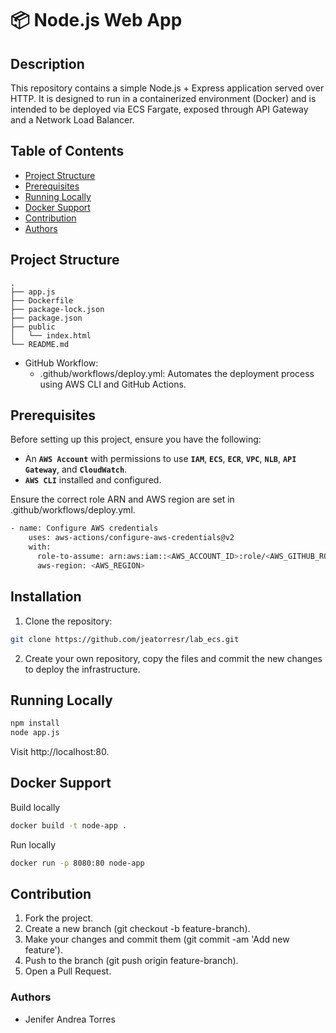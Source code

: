 # 📦 Node.js Web App

## Description

This repository contains a simple Node.js + Express application served over HTTP. It is designed to run in a containerized environment (Docker) and is intended to be deployed via ECS Fargate, exposed through API Gateway and a Network Load Balancer.

## Table of Contents

- [Project Structure](#project-structure)
- [Prerequisites](#prerequisites)
- [Running Locally](#running-locally)
- [Docker Support](#docker-support)
- [Contribution](#contribution)
- [Authors](#authors)

## Project Structure
```text 
.
├── app.js
├── Dockerfile
├── package-lock.json
├── package.json
├── public
│   └── index.html
└── README.md
```

- GitHub Workflow:
  - .github/workflows/deploy.yml: Automates the deployment process using AWS CLI and GitHub Actions.

## Prerequisites

Before setting up this project, ensure you have the following:

- An **`AWS Account`** with permissions to use **`IAM`**, **`ECS`**, **`ECR`**, **`VPC`**, **`NLB`**, **`API Gateway`**, and **`CloudWatch`**.
- **`AWS CLI`** installed and configured.

Ensure the correct role ARN and AWS region are set in .github/workflows/deploy.yml.
```bash
- name: Configure AWS credentials
    uses: aws-actions/configure-aws-credentials@v2
    with:
      role-to-assume: arn:aws:iam::<AWS_ACCOUNT_ID>:role/<AWS_GITHUB_ROLE_NAME>
      aws-region: <AWS_REGION>
```


## Installation

1. Clone the repository:
```bash
git clone https://github.com/jeatorresr/lab_ecs.git
```
2. Create your own repository, copy the files and commit the new changes to deploy the infrastructure.

## Running Locally

```bash
npm install
node app.js
```
Visit http://localhost:80.

## Docker Support

Build locally
```bash
docker build -t node-app .
```

Run locally
```bash
docker run -p 8080:80 node-app
```

## Contribution

1. Fork the project.
2. Create a new branch (git checkout -b feature-branch).
3. Make your changes and commit them (git commit -am 'Add new feature').
4. Push to the branch (git push origin feature-branch).
5. Open a Pull Request.


### Authors
- Jenifer Andrea Torres

